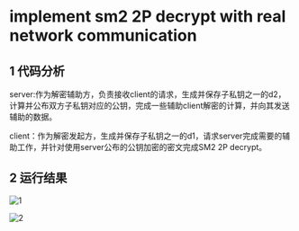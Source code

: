 #  implement sm2 2P decrypt with real network communication

## 1 代码分析

server:作为解密辅助方，负责接收client的请求，生成并保存子私钥之一的d2，计算并公布双方子私钥对应的公钥，完成一些辅助client解密的计算，并向其发送辅助的数据。

client：作为解密发起方，生成并保存子私钥之一的d1，请求server完成需要的辅助工作，并针对使用server公布的公钥加密的密文完成SM2 2P decrypt。

## 2 运行结果

![1](https://github.com/Sherry-JulK/homeworkgroup-11/assets/138464371/b006b319-db3f-49a0-a1df-5f1e86c64f28)

![2](https://github.com/Sherry-JulK/homeworkgroup-11/assets/138464371/ed5e9c33-32fb-4b0c-b8d1-ebf0d1c676e4)
